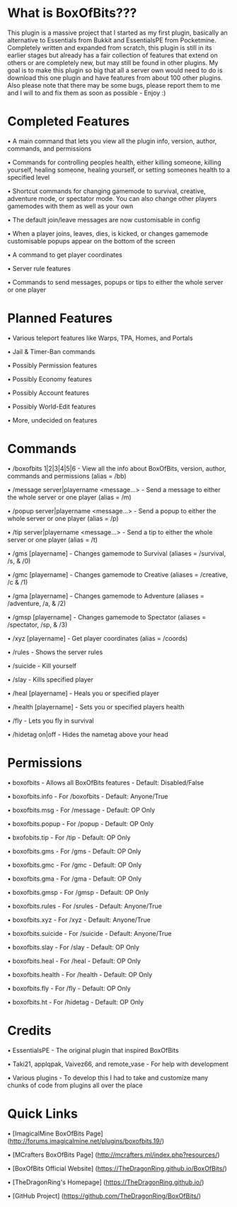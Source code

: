 What is BoxOfBits???
=====================
This plugin is a massive project that I started as my first plugin, basically an alternative to Essentials from Bukkit and EssentialsPE from Pocketmine. Completely written and expanded from scratch, this plugin is still in its earlier stages but already has a fair collection of features that extend on others or are completely new, but may still be found in other plugins. My goal is to make this plugin so big that all a server own would need to do is download this one plugin and have features from about 100 other plugins. Also please note that there may be some bugs, please report them to me and I will to and fix them as soon as possible - Enjoy :)

Completed Features
===================
   • A main command that lets you view all the plugin info, version, author, commands, and permissions
   
   • Commands for controlling peoples health, either killing someone, killing yourself, healing someone, healing yourself, or setting someones health to a specified level
   
   • Shortcut commands for changing gamemode to survival, creative, adventure mode, or spectator mode. You can also change other players gamemodes with them as well as your own
   
   • The default join/leave messages are now customisable in config
   
   • When a player joins, leaves, dies, is kicked, or changes gamemode customisable popups appear on the bottom of the screen
   
   • A command to get player coordinates
   
   • Server rule features
   
   • Commands to send messages, popups or tips to either the whole server or one player

Planned Features
=================
   • Various teleport features like Warps, TPA, Homes, and Portals
   
   • Jail & Timer-Ban commands
   
   • Possibly Permission features
   
   • Possibly Economy features
   
   • Possibly Account features
   
   • Possibly World-Edit features
   
   • More, undecided on features

Commands
=========
   • /boxofbits 1|2|3|4|5|6 - View all the info about BoxOfBits, version, author, commands and permissions (alias = /bb)
   
   • /message server|playername <message...> - Send a message to either the whole server or one player (alias = /m)
   
   • /popup server|playername <message...> - Send a popup to either the whole server or one player (alias = /p)
   
   • /tip server|playername <message...> - Send a tip to either the whole server or one player (alias = /t)
   
   • /gms [playername] - Changes gamemode to Survival (aliases = /survival, /s, & /0)
   
   • /gmc [playername] - Changes gamemode to Creative (aliases = /creative, /c & /1)
   
   • /gma [playername] - Changes gamemode to Adventure (aliases = /adventure, /a, & /2)
   
   • /gmsp [playername] - Changes gamemode to Spectator (aliases = /spectator, /sp, & /3)
   
   • /xyz [playername] - Get player coordinates (alias = /coords)
   
   • /rules - Shows the server rules
   
   • /suicide - Kill yourself
   
   • /slay <playername> - Kills specified player
   
   • /heal [playername] - Heals you or specified player
   
   • /health [playername] -  Sets you or specified players health
   
   • /fly - Lets you fly in survival
   
   • /hidetag on|off - Hides the nametag above your head

Permissions
============
   • boxofbits - Allows all BoxOfBits features - Default: Disabled/False
   
   • boxofbits.info - For /boxofbits - Default: Anyone/True
   
   • boxofbits.msg - For /message - Default: OP Only
   
   • boxofbits.popup - For /popup - Default: OP Only
   
   • bxofobits.tip - For /tip - Default: OP Only
   
   • boxofbits.gms - For /gms - Default: OP Only
   
   • boxofbits.gmc - For /gmc - Default: OP Only
   
   • boxofbits.gma - For /gma - Default: OP Only
   
   • boxofbits.gmsp - For /gmsp - Default: OP Only
   
   • boxofbits.rules - For /srules - Default: Anyone/True
   
   • boxofbits.xyz - For /xyz - Default: Anyone/True
   
   • boxofbits.suicide - For /suicide - Default: Anyone/True
   
   • boxofbits.slay - For /slay - Default: OP Only
   
   • boxofbits.heal - For /heal - Default: OP Only
   
   • boxofbits.health - For /health - Default: OP Only
   
   • boxofbits.fly - For /fly - Default: OP Only
   
   • boxofbits.ht - For /hidetag - Default: OP Only

Credits
========
   • EssentialsPE - The original plugin that inspired BoxOfBits
   
   • Taki21, applqpak, Vaivez66, and remote_vase - For help with development
   
   • Various plugins - To develop this I had to take and customize many chunks of code from plugins all over the place
   
Quick Links
============
   • [ImagicalMine BoxOfBits Page] (http://forums.imagicalmine.net/plugins/boxofbits.19/)
   
   • [MCrafters BoxOfBits Page] (http://mcrafters.ml/index.php?resources/)

   • [BoxOfBits Official Website] (https://TheDragonRing.github.io/BoxOfBits/)

   • [TheDragonRing's Homepage] (https://TheDragonRing.github.io/)

   • [GitHub Project] (https://github.com/TheDragonRing/BoxOfBits/)
